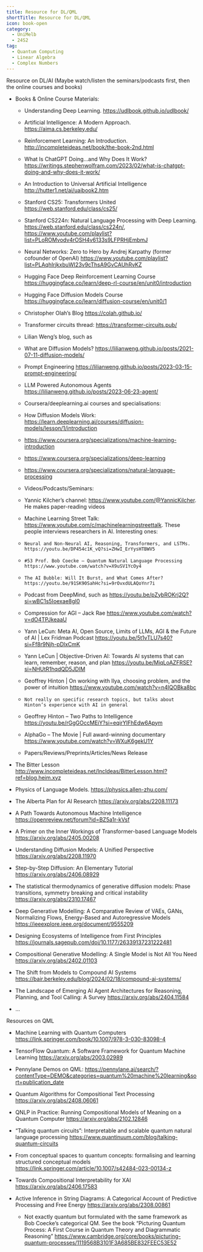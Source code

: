 ```yaml
---
title: Resource for DL/QML
shortTitle: Resource for DL/QML
icon: book-open
category:
  - UniMelb
  - 24S2
tag:
  - Quantum Computing
  - Linear Algebra
  - Complex Numbers
---
```


Resource on DL/AI (Maybe watch/listen the seminars/podcasts first, then the online courses and books)

  - Books & Online Course Materials:

    - Understanding Deep Learning. https://udlbook.github.io/udlbook/

    - Artificial Intelligence: A Modern Approach. https://aima.cs.berkeley.edu/

    - Reinforcement Learning: An Introduction. http://incompleteideas.net/book/the-book-2nd.html

    - What Is ChatGPT Doing…and Why Does It Work? https://writings.stephenwolfram.com/2023/02/what-is-chatgpt-doing-and-why-does-it-work/

    - An Introduction to Universal Artificial Intelligence http://hutter1.net/ai/uaibook2.htm

    - Stanford CS25: Transformers United https://web.stanford.edu/class/cs25/

    - Stanford CS224n: Natural Language Processing with Deep Learning. https://web.stanford.edu/class/cs224n/, https://www.youtube.com/playlist?list=PLoROMvodv4rOSH4v6133s9LFPRHjEmbmJ

    - Neural Networks: Zero to Hero by Andrej Karpathy (former cofounder of OpenAI) https://www.youtube.com/playlist?list=PLAqhIrjkxbuWI23v9cThsA9GvCAUhRvKZ

    - Hugging Face Deep Reinforcement Learning Course https://huggingface.co/learn/deep-rl-course/en/unit0/introduction

    - Hugging Face Diffusion Models Course https://huggingface.co/learn/diffusion-course/en/unit0/1

    - Christopher Olah’s Blog https://colah.github.io/

    - Transformer circuits thread: https://transformer-circuits.pub/

    - Lilian Weng’s blog, such as

    - What are Diffusion Models? https://lilianweng.github.io/posts/2021-07-11-diffusion-models/

    - Prompt Engineering https://lilianweng.github.io/posts/2023-03-15-prompt-engineering/

    - LLM Powered Autonomous Agents https://lilianweng.github.io/posts/2023-06-23-agent/

    - Coursera/deeplearning.ai courses and specialisations:

    - How Diffusion Models Work: https://learn.deeplearning.ai/courses/diffusion-models/lesson/1/introduction

    - https://www.coursera.org/specializations/machine-learning-introduction

    - https://www.coursera.org/specializations/deep-learning

    - https://www.coursera.org/specializations/natural-language-processing

    - Videos/Podcasts/Seminars:

    - Yannic Kilcher’s channel: https://www.youtube.com/@YannicKilcher. He makes paper-reading videos

    - Machine Learning Street Talk: https://www.youtube.com/c/machinelearningstreettalk. These people interviews researchers in AI. Interesting ones:

    -     Neural and Non-Neural AI, Reasoning, Transformers, and LSTMs. https://youtu.be/DP454c1K_vQ?si=ZHwI_ErYysHTBWV5

    -     #53 Prof. Bob Coecke – Quantum Natural Language Processing https://www.youtube.com/watch?v=X9uSV1YcOy4

    -     The AI Bubble: Will It Burst, and What Comes After? https://youtu.be/91SK90SahHc?si=9rOvxdULAQoYnr7i

    - Podcast from DeepMind, such as https://youtu.be/pZybROKrj2Q?si=wBC1s5Ioexae8gI0

    - Compression for AGI – Jack Rae https://www.youtube.com/watch?v=dO4TPJkeaaU

    - Yann LeCun: Meta AI, Open Source, Limits of LLMs, AGI & the Future of AI | Lex Fridman Podcast https://youtu.be/5t1vTLU7s40?si=Ff8r9Njh-pDlxCmK

    - Yann LeCun | Objective-Driven AI: Towards AI systems that can learn, remember, reason, and plan https://youtu.be/MiqLoAZFRSE?si=NHUtR1hqdQD5JDIM

    - Geoffrey Hinton | On working with Ilya, choosing problem, and the power of intuition https://www.youtube.com/watch?v=n4IQOBka8bc

    -     Not really on specific research topics, but talks about Hinton’s experience with AI in general

    - Geoffrey Hinton – Two Paths to Intelligence https://youtu.be/rGgGOccMEiY?si=eqirYIFhEdw6Apym

    - AlphaGo – The Movie | Full award-winning documentary https://www.youtube.com/watch?v=WXuK6gekU1Y

    - Papers/Reviews/Preprints/Articles/News Release

  - The Bitter Lesson http://www.incompleteideas.net/IncIdeas/BitterLesson.html?ref=blog.heim.xyz

  - Physics of Language Models. https://physics.allen-zhu.com/

  - The Alberta Plan for AI Research https://arxiv.org/abs/2208.11173

  - A Path Towards Autonomous Machine Intelligence https://openreview.net/forum?id=BZ5a1r-kVsf

  - A Primer on the Inner Workings of Transformer-based Language Models https://arxiv.org/abs/2405.00208

  - Understanding Diffusion Models: A Unified Perspective https://arxiv.org/abs/2208.11970

  - Step-by-Step Diffusion: An Elementary Tutorial https://arxiv.org/abs/2406.08929

  - The statistical thermodynamics of generative diffusion models: Phase transitions, symmetry breaking and critical instability https://arxiv.org/abs/2310.17467

  - Deep Generative Modelling: A Comparative Review of VAEs, GANs, Normalizing Flows, Energy-Based and Autoregressive Models https://ieeexplore.ieee.org/document/9555209

  - Designing Ecosystems of Intelligence from First Principles https://journals.sagepub.com/doi/10.1177/26339137231222481

  - Compositional Generative Modelling: A Single Model is Not All You Need https://arxiv.org/abs/2402.01103

  - The Shift from Models to Compound AI Systems https://bair.berkeley.edu/blog/2024/02/18/compound-ai-systems/

  - The Landscape of Emerging AI Agent Architectures for Reasoning, Planning, and Tool Calling: A Survey https://arxiv.org/abs/2404.11584

  - …

Resources on QML

  - Machine Learning with Quantum Computers https://link.springer.com/book/10.1007/978-3-030-83098-4

  - TensorFlow Quantum: A Software Framework for Quantum Machine Learning https://arxiv.org/abs/2003.02989

  - Pennylane Demos on QML: https://pennylane.ai/search/?contentType=DEMO&categories=quantum%20machine%20learning&sort=publication_date

  - Quantum Algorithms for Compositional Text Processing https://arxiv.org/abs/2408.06061

  - QNLP in Practice: Running Compositional Models of Meaning on a Quantum Computer https://arxiv.org/abs/2102.12846

  - “Talking quantum circuits”: Interpretable and scalable quantum natural language processing https://www.quantinuum.com/blog/talking-quantum-circuits 

  - From conceptual spaces to quantum concepts: formalising and learning structured conceptual models https://link.springer.com/article/10.1007/s42484-023-00134-z

  - Towards Compositional Interpretability for XAI https://arxiv.org/abs/2406.17583

  - Active Inference in String Diagrams: A Categorical Account of Predictive Processing and Free Energy https://arxiv.org/abs/2308.00861

    - Not exactly quantum but formulated with the same framework as Bob Coecke’s categorical QM. See the book “Picturing Quantum Process: A First Course in Quantum Theory and Diagrammatic Reasoning” https://www.cambridge.org/core/books/picturing-quantum-processes/1119568B3101F3A685BE832FEEC53E52